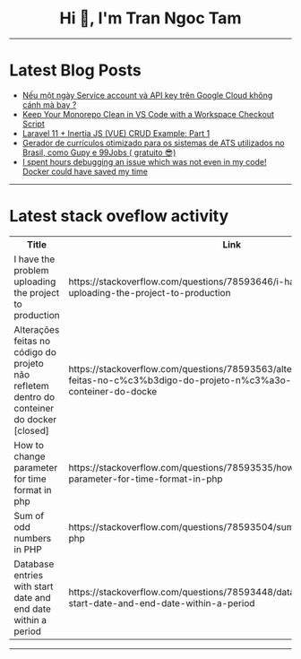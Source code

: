 <h1 align="center">Hi 👋, I'm Tran Ngoc Tam</h1>

---

# Latest Blog Posts 
<!-- BLOG-POST-LIST:START -->
- [Nếu một ngày Service account và API key trên Google Cloud không cánh mà bay ?](https://dev.to/huydanggdg/neu-mot-ngay-service-account-va-api-key-tren-google-cloud-khong-canh-ma-bay--2l0l)
- [Keep Your Monorepo Clean in VS Code with a Workspace Checkout Script](https://dev.to/mizanrifat/keep-your-monorepo-clean-in-vs-code-with-a-workspace-checkout-script-fkl)
- [Laravel 11 + Inertia JS &lpar;VUE&rpar; CRUD Example: Part 1](https://dev.to/snehalkadwe/laravel-11-inertia-js-vue-crud-example-part-1-18oc)
- [Gerador de currículos otimizado para os sistemas de ATS utilizados no Brasil, como Gupy e 99Jobs &lpar; gratuito 😎&rpar;](https://dev.to/pedrobarreto/gerador-de-curriculos-otimizado-para-os-sistemas-de-ats-utilizados-no-brasil-como-gupy-e-99jobs-gratuito--4po7)
- [I spent hours debugging an issue which was not even in my code! Docker could have saved my time](https://dev.to/mhm13dev/i-spent-hours-debugging-an-issue-which-was-not-even-in-my-code-docker-could-have-saved-my-time-1al9)
<!-- BLOG-POST-LIST:END -->

---

# Latest stack oveflow activity
<table>
  <tr><th>Title</th><th>Link</th></tr>
  <!-- STACKOVERFLOW:START --><tr><td>I have the problem uploading the project to production</td><td>https://stackoverflow.com/questions/78593646/i-have-the-problem-uploading-the-project-to-production</td></tr><tr><td>Alterações feitas no código do projeto não refletem dentro do conteiner do docker [closed]</td><td>https://stackoverflow.com/questions/78593563/altera%c3%a7%c3%b5es-feitas-no-c%c3%b3digo-do-projeto-n%c3%a3o-refletem-dentro-do-conteiner-do-docke</td></tr><tr><td>How to change parameter for time format in php</td><td>https://stackoverflow.com/questions/78593535/how-to-change-parameter-for-time-format-in-php</td></tr><tr><td>Sum of odd numbers in PHP</td><td>https://stackoverflow.com/questions/78593504/sum-of-odd-numbers-in-php</td></tr><tr><td>Database entries with start date and end date within a period</td><td>https://stackoverflow.com/questions/78593448/database-entries-with-start-date-and-end-date-within-a-period</td></tr><!-- STACKOVERFLOW:END -->
</table>

---


